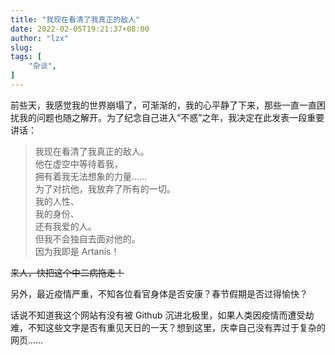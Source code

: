 ```yaml
---
title: "我现在看清了我真正的敌人"
date: 2022-02-05T19:21:37+08:00
author: "lzx"
slug: 
tags: [
    "杂谈",
]
---
```


前些天，我感觉我的世界崩塌了，可渐渐的，我的心平静了下来，那些一直一直困扰我的问题也随之解开。为了纪念自己进入“不惑”之年，我决定在此发表一段重要讲话：

> 我现在看清了我真正的敌人。  
他在虚空中等待着我，  
拥有着我无法想象的力量……  
为了对抗他，我放弃了所有的一切。  
我的人性、  
我的身份、  
还有我爱的人。  
但我不会独自去面对他的。  
因为我即是 Artanis！

~~来人，快把这个中二病拖走！~~

另外，最近疫情严重，不知各位看官身体是否安康？春节假期是否过得愉快？

话说不知道我这个网站有没有被 Github 沉进北极里，如果人类因疫情而遭受劫难，不知这些文字是否有重见天日的一天？想到这里，庆幸自己没有弄过于复杂的网页……